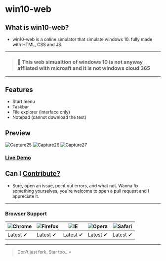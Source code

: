 # win10-web

## What is win10-web?
- win10-web is a online simulator that simulate windows 10. fully made with HTML, CSS and JS.
---
> ### 🛑 This web simualtion of windows 10 is not anyway affliated with microsft and it is not windows cloud 365
---
## Features
- Start menu
- Taskbar
- File explorer (interface only)
- Notepad (cannot download the text)

## Preview
![Capture25](https://user-images.githubusercontent.com/91379432/142756603-e8aa11d7-cd30-479f-959d-aa2e52b012ca.PNG)
![Capture26](https://user-images.githubusercontent.com/91379432/142756607-5c00d90a-50db-4b84-9f9d-d1e94ec11ba7.PNG)
![Capture27](https://user-images.githubusercontent.com/91379432/142756611-618366c5-2cfa-4ae9-b9df-9763f2e88193.PNG)

### [Live Demo](https://codepen.io/RedEdge967/full/PoKgzep)

## Can I [Contribute?](https://github.com/RedEdge967/win10-web/blob/master/CONTRIBUTING.md)
- Sure, open an issue, point out errors, and what not. Wanna fix something yourselves, you're welcome to open a pull request and I appreciate it.
---
### Browser Support
![Chrome](https://raw.githubusercontent.com/alrra/browser-logos/master/src/chrome/chrome_48x48.png) | ![Firefox](https://raw.githubusercontent.com/alrra/browser-logos/master/src/firefox/firefox_48x48.png) | ![IE](https://raw.githubusercontent.com/alrra/browser-logos/master/src/edge/edge_48x48.png) | ![Opera](https://raw.githubusercontent.com/alrra/browser-logos/master/src/opera/opera_48x48.png) | ![Safari](https://raw.githubusercontent.com/alrra/browser-logos/master/src/safari/safari_48x48.png)
--- | --- | --- | --- | --- |
Latest ✔ | Latest ✔ | Latest ✔ | Latest ✔ | Latest ✔ |
---
> Don't just fork, Star too...⭐
